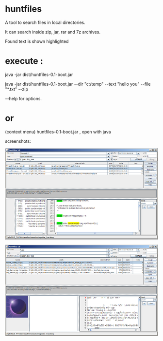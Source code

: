 # huntfiles

A tool to search files in local directories.

It can search inside zip, jar, rar and 7z archives.

Found text is shown highlighted


# execute :  
java -jar dist/huntfiles-0.1-boot.jar

java -jar dist/huntfiles-0.1-boot.jar --dir "c:/temp" --text "hello you" --file "*.txt" --zip

--help for options.


# or 
(context menu) huntfiles-0.1-boot.jar ,  open with java

screenshots:

![Screenshot text files](sample-screen-text.png)

![Screenshot with images](sample-screen-img.png)